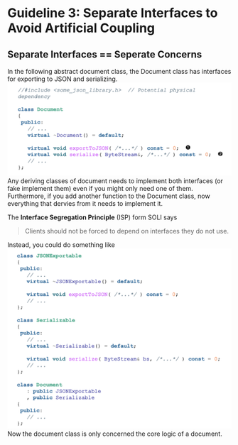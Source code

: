 # Guideline 3: Separate Interfaces to Avoid Artificial Coupling

## Separate Interfaces == Seperate Concerns

In the following abstract document class, the Document class has interfaces for exporting to JSON and serializing.
![alt text](../2_design_for_change/abstract_document_class.png)
Any deriving classes of document needs to implement both interfaces (or fake implement them) even if you might only need one of them. Furthermore, if you add another function to the Document class, now everything that dervies from it needs to implement it. 

The **Interface Segregation Principle** (ISP) form SOLI says

> Clients should not be forced to depend on interfaces they do not use.

Instead, you could do something like
![alt text](separate_interfaces.png)
Now the document class is only concerned the core logic of a document.